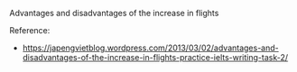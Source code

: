 Advantages and disadvantages of the increase in flights







Reference:
- https://japengvietblog.wordpress.com/2013/03/02/advantages-and-disadvantages-of-the-increase-in-flights-practice-ielts-writing-task-2/
